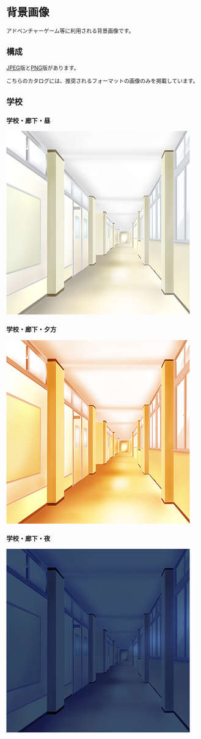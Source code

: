 # 背景画像

アドベンチャーゲーム等に利用される背景画像です。

## 構成

[JPEG](./jpg)版と[PNG](./png)版があります。

こちらのカタログには、推奨されるフォーマットの画像のみを掲載しています。

## 学校

### 学校・廊下・昼

![学校・廊下・昼](./jpg/school01.jpg)

### 学校・廊下・夕方

![学校・廊下・夕方](./jpg/school02.jpg)

### 学校・廊下・夜

![学校・廊下・夜](./jpg/school03.jpg)

